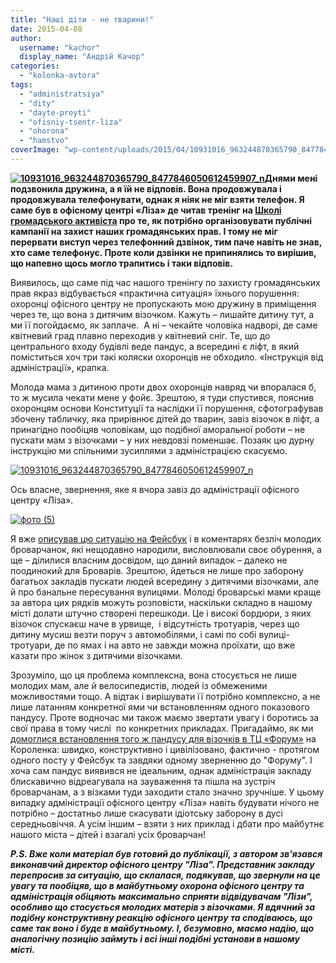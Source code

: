 ```yaml
---
title: "Наші діти - не тварини!"
date: 2015-04-08
author: 
  username: "kachor"
  display_name: "Андрій Качор"
categories: 
  - "kolonka-avtora"
tags: 
  - "administratsiya"
  - "dity"
  - "dayte-proyti"
  - "ofisniy-tsentr-liza"
  - "ohorona"
  - "hamstvo"
coverImage: "wp-content/uploads/2015/04/10931016_963244870365790_8477846050612459907_n.jpg"
---
```


**[![10931016_963244870365790_8477846050612459907_n](https://mpz.brovary.org/wp-content/uploads/2015/04/10931016_963244870365790_8477846050612459907_n.jpg)](https://mpz.brovary.org/wp-content/uploads/2015/04/10931016_963244870365790_8477846050612459907_n.jpg)Днями мені подзвонила дружина, а я їй не відповів. Вона продовжувала і продовжувала телефонувати, однак я ніяк не міг взяти телефон. Я саме був в офісному центрі «Ліза» де читав тренінг на [Школі громадського активіста](https://mpz.brovary.org/aktivistam-rozpovili-pro-vnutrishnyu-kuhnyu-vladi-ta-navchili-perchiti-zapitami-zvernennyami-ta-protestami/) про те, як потрібно організовувати публічні кампанії на захист наших громадянських прав. І тому не міг перервати виступ через телефонний дзвінок, тим паче навіть не знав, хто саме телефонує. Проте коли дзвінки не припинялись то вирішив, що напевно щось могло трапитись і таки відповів.**

Виявилось, що саме під час нашого тренінгу по захисту громадянських прав якраз відбувається «практична ситуація» їхнього порушення: охоронці офісного центру не пропускають мою дружину в приміщення через те, що вона з дитячим візочком. Кажуть – лишайте дитину тут, а ми її погойдаємо, як заплаче.  А ні – чекайте чоловіка надворі, де саме квітневий град плавно переходив у квітневий сніг. Те, що до центрального входу будівлі веде пандус, а всередині є ліфт, в який поміститься хоч три такі коляски охоронців не обходило. «Інструкція від адміністрації», крапка.

Молода мама з дитиною проти двох охоронців навряд чи впоралася б, то ж мусила чекати мене у фойє. Зрештою, я туди спустився, пояснив охоронцям основи Конституції та наслідки її порушення, сфотографував збочену табличку, яка прирівнює дітей до тварин, завіз візочок в ліфт, а принагідно пообіцяв чоловікам, що подібної аморальної роботи – не пускати мам з візочками – у них невдовзі поменшає. Позаяк цю дурну інструкцію ми спільними зусиллями з адміністрацією скасуємо.

[![10931016_963244870365790_8477846050612459907_n](https://mpz.brovary.org/wp-content/uploads/2015/04/10931016_963244870365790_8477846050612459907_n.jpg)](https://mpz.brovary.org/wp-content/uploads/2015/04/10931016_963244870365790_8477846050612459907_n.jpg)

Ось власне, звернення, яке я вчора завіз до адміністрації офісного центру «Ліза».

[![фото (5)](https://mpz.brovary.org/wp-content/uploads/2015/04/foto-5.jpg)](https://mpz.brovary.org/wp-content/uploads/2015/04/foto-5.jpg)

Я вже [описував цю ситуацію на Фейсбук](https://www.facebook.com/groups/brovary/permalink/1017637964932836/) і в коментарях безліч молодих броварчанок, які нещодавно народили, висловлювали своє обурення, а ще – ділилися власним досвідом, що даний випадок – далеко не поодинокий для Броварів. Зрештою, йдеться не лише про заборону багатьох закладів пускати людей всередину з дитячими візочками, але й про банальне пересування вулицями. Молоді броварські мами краще за автора цих рядків можуть розповісти, наскільки складно в нашому місті долати штучно створені перешкоди. Це і високі бордюри, з яких візочок спускаєш наче в урвище,  і відсутність тротуарів, через що дитину мусиш везти поруч з автомобілями, і самі по собі вулиці-тротуари, де по ямах і на авто не завжди можна проїхати, що вже казати про жінок з дитячими візочками.

Зрозуміло, що ця проблема комплексна, вона стосується не лише молодих мам, але й велосипедистів, людей із обмеженими можливостями тощо. А відтак і вирішувати її потрібно комплексно, а не лише латанням конкретної ями чи встановленням одного показового пандусу. Проте водночас ми також маємо звертати увагу і боротись за свої права в тому числі  по конкретних прикладах. Пригадаймо, як ми [домоглися встановлення того ж пандусу для візочків в ТЦ «Форум»](https://www.facebook.com/groups/brovary/permalink/976864222343544/) на Короленка: швидко, конструктивно і цивілізовано, фактично - протягом одного посту у Фейсбук та завдяки одному зверненню до "Форуму". І хоча сам пандус виявився не ідеальним, однак адміністрація закладу блискавично відреагувала на зауваження та пішла на зустріч броварчанам, а з візками туди заходити стало значно зручніше. У цьому випадку адміністрації офісного центру «Ліза» навіть будувати нічого не потрібно – достатньо лише скасувати ідіотську заборону в дусі середньовіччя. А усім іншим – взяти з них приклад і дбати про майбутнє нашого міста – дітей і взагалі усіх броварчан!

_**P.S. Вже коли матеріал був готовий до публікації, з автором зв'язався виконавчий директор офісного центру "Ліза". Представник закладу перепросив за ситуацію, що склалася, подякував, що звернули на це увагу та пообіцяв, що в майбутньому охорона офісного центру та адміністрація обіцяють максимально сприяти відвідувачам "Лізи", особливо що стосується молодих матерів з візочками. Я вдячний за подібну конструктивну реакцію офісного центру та сподіваюсь, що саме так воно і буде в майбутньому. І, безумовно, маємо надію, що аналогічну позицію займуть і всі інші подібні установи в нашому місті.**_

